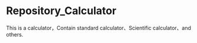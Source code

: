# Repository_Calculator
This is a calculator，Contain standard calculator、Scientific calculator、and others.

